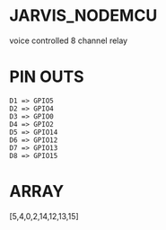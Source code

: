 # JARVIS_NODEMCU
voice controlled 8 channel relay
# PIN OUTS
```
D1 => GPIO5
D2 => GPIO4
D3 => GPIO0
D4 => GPIO2
D5 => GPIO14
D6 => GPIO12
D7 => GPIO13
D8 => GPIO15
```
# ARRAY
[5,4,0,2,14,12,13,15]
